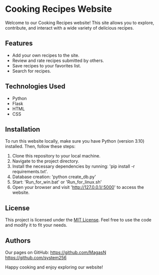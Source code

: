 # Cooking Recipes Website

Welcome to our Cooking Recipes website! This site allows you to explore, contribute, and interact with a wide variety of delicious recipes.

## Features

- Add your own recipes to the site.
- Review and rate recipes submitted by others.
- Save recipes to your favorites list.
- Search for recipes.

## Technologies Used

- Python
- Flask
- HTML
- CSS

## Installation

To run this website locally, make sure you have Python (version 3.10) installed. Then, follow these steps:

1. Clone this repository to your local machine.
2. Navigate to the project directory.
3. Install the necessary dependencies by running: 'pip install -r requirements.txt'.
4. Database creation: 'python create_db.py'
5. Start: 'Run_for_win.bat' or 'Run_for_linux.sh'
6. Open your browser and visit 'http://127.0.0.1/:5000' to access the website.

## License

This project is licensed under the [MIT License](LICENSE.md). Feel free to use the code and modify it to fit your needs.

## Authors

Our pages on GitHub:
https://github.com/MagasN
https://github.com/system256

Happy cooking and enjoy exploring our website!
